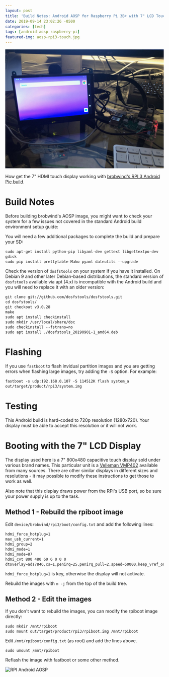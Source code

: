 ```yaml
---
layout: post
title: 'Build Notes: Android AOSP for Raspberry Pi 3B+ with 7" LCD Touchpanel'
date: 2019-09-14 23:02:26 -0500
categories: [tech]
tags: [android aosp raspberry-pi]
featured-img: aosp-rpi3-touch.jpg
---
```


![Android AOSP on Raspberry Pi 3B+](/assets/images/aosp-rpi3-touch.jpg)

How get the 7" HDMI touch display working with [brobwind's RPI 3 Android Pie build](https://github.com/brobwind/pie-device-brobwind-rpi3).
<!--more-->

# Build Notes

Before building brobwind's AOSP image, you might want to check your system for a few issues not covered in the standard Android build environment setup guide:

You will need a few additional packages to complete the build and prepare your SD:
```
sudo apt-get install python-pip libyaml-dev gettext libgettextpo-dev gdisk 
sudo pip install prettytable Mako pyaml dateutils --upgrade
```

Check the version of `dosfstools` on your system if you have it installed. On Debian 9 and other later Debian-based distributions, the standard version of `dosfstools` available via apt (4.x) is incompatible with the Android build and you will need to replace it with an older version:

```
git clone git://github.com/dosfstools/dosfstools.git
cd dosfstools/
git checkout v3.0.28
make
sudo apt install checkinstall
sudo mkdir /usr/local/share/doc
sudo checkinstall --fstrans=no
sudo apt install ./dosfstools_20190901-1_amd64.deb
```

# Flashing

If you use `fastboot` to flash invidual partition images and you are getting errors when flashing large images, try adding the `-S` option. For example:

```
fastboot -s udp:192.168.0.107 -S 114512K flash system_a out/target/product/rpi3/system.img
```

# Testing

This Android build is hard-coded to 720p resolution (1280x720). Your display must be able to accept this resolution or it will not work.

# Booting with the 7" LCD Display

The display used here is a 7" 800x480 capacitive touch display sold under various brand names. This particular unit is a [Velleman VMP402](https://www.velleman.eu/products/view/?id=439070) available from many sources. There are other similar displays in different sizes and resolutions - it may possible to modify these instructions to get those to work as well.

Also note that this display draws power from the RPi's USB port, so be sure your power supply is up to the task.

## Method 1 - Rebuild the rpiboot image

Edit `device/brobwind/rpi3/boot/config.txt` and add the following lines:

```
hdmi_force_hotplug=1
max_usb_current=1
hdmi_group=2
hdmi_mode=1
hdmi_mode=87
hdmi_cvt 800 480 60 6 0 0 0
dtoverlay=ads7846,cs=1,penirq=25,penirq_pull=2,speed=50000,keep_vref_on=0,swapxy=0,pmax=255,xohms=150,xmin=200,xmax=3900,ymin=200,ymax=3900
```

`hdmi_force_hotplug=1` is key, otherwise the display will not activate.

Rebuild the images with `m -j` from the top of the build tree.

## Method 2 - Edit the images

If you don't want to rebuild the images, you can modify the rpiboot image directly:

```
sudo mkdir /mnt/rpiboot
sudo mount out/target/product/rpi3/rpiboot.img /mnt/rpiboot
```

Edit `/mnt/rpiboot/config.txt` (as root) and add the lines above.

```
sudo umount /mnt/rpiboot
```

Reflash the image with fastboot or some other method.

![RPI Android AOSP](/assets/images/rpi-android.gif)
